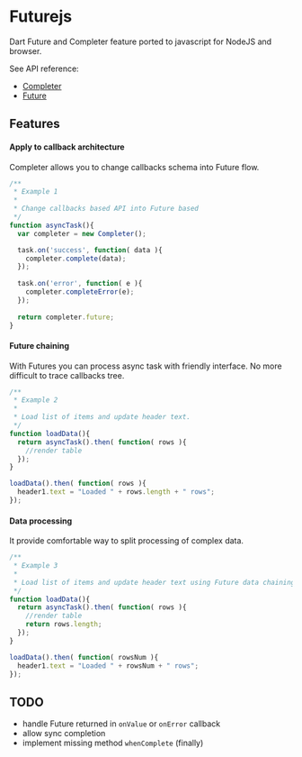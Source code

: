 Futurejs
========

Dart Future and Completer feature ported to javascript for NodeJS and browser.

See API reference:
 * [Completer](https://api.dartlang.org/docs/channels/stable/latest/dart_async/Completer.html)
 * [Future](https://api.dartlang.org/docs/channels/stable/latest/dart_async/Future.html)


Features
-----

#### Apply to callback architecture

Completer allows you to change callbacks schema into Future flow.
````javascript
/**
 * Example 1
 * 
 * Change callbacks based API into Future based
 */
function asyncTask(){
  var completer = new Completer();

  task.on('success', function( data ){
    completer.complete(data);
  });
  
  task.on('error', function( e ){
    completer.completeError(e);
  });
  
  return completer.future;
}
````

#### Future chaining

With Futures you can process async task with friendly interface. No more difficult to trace callbacks tree.
````javascript
/**
 * Example 2
 * 
 * Load list of items and update header text.
 */
function loadData(){
  return asyncTask().then( function( rows ){
    //render table
  });
}

loadData().then( function( rows ){
  header1.text = "Loaded " + rows.length + " rows";
});


````

#### Data processing

It provide comfortable way to split processing of complex data.
````javascript
/**
 * Example 3
 * 
 * Load list of items and update header text using Future data chaining.
 */
function loadData(){
  return asyncTask().then( function( rows ){
    //render table
    return rows.length;
  });
}

loadData().then( function( rowsNum ){
  header1.text = "Loaded " + rowsNum + " rows";
});


````


TODO
---
 - handle Future returned in `onValue` or `onError` callback
 - allow sync completion
 - implement missing method `whenComplete` (finally)

